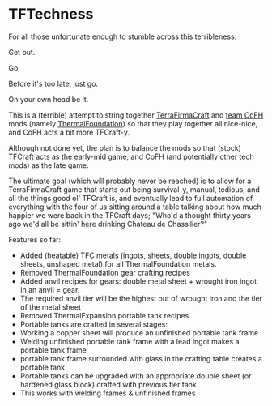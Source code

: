 # TFTechness
For all those unfortunate enough to stumble across this terribleness:

Get out.

Go.

Before it's too late, just go.


On your own head be it.

This is a (terrible) attempt to string together [TerraFirmaCraft](https://github.com/Deadrik/TFCraft) and [team CoFH](https://github.com/CoFH) mods (namely [ThermalFoundation](https://github.com/CoFH/ThermalFoundation)) so that they play together all nice-nice, and CoFH acts a bit more TFCraft-y.

Although not done yet, the plan is to balance the mods so that (stock) TFCraft acts as the early-mid game, and CoFH (and potentially other tech mods) as the late game.

The ultimate goal (which will probably never be reached) is to allow for a TerraFirmaCraft game that starts out being survival-y, manual, tedious, and all the things good ol' TFCraft is, and eventually lead to full automation of everything with the four of us sitting around a table talking about how much happier we were back in the TFCraft days; "Who'd a thought thirty years ago we'd all be sittin' here drinking Chateau de Chassilier?"

Features so far:
* Added (heatable) TFC metals (ingots, sheets, double ingots, double sheets, unshaped metal) for all ThermalFoundation metals.
* Removed ThermalFoundation gear crafting recipes
* Added anvil recipes for gears: double metal sheet + wrought iron ingot in an anvil = gear.
* The required anvil tier will be the highest out of wrought iron and the tier of the metal sheet
* Removed ThermalExpansion portable tank recipes
* Portable tanks are crafted in several stages: 
* Working a copper sheet will produce an unfinished portable tank frame
* Welding unfinished portable tank frame with a lead ingot makes a portable tank frame
* portable tank frame surrounded with glass in the crafting table creates a portable tank
* Portable tanks can be upgraded with an appropriate double sheet (or hardened glass block) crafted with previous tier tank
* This works with welding frames & unfinished frames
